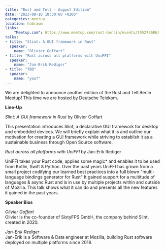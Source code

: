 ```yaml
---
title: "Rust and Tell - August Edition"
date: "2023-08-10 18:30:00 +0200"
categories: meetup
location: hubraum
links:
    "Meetup.com": https://www.meetup.com/rust-berlin/events/295275686/
talks:
- title: "Slint: A GUI framework in Rust"
  speaker:
    name: "Olivier Goffart"
- title: "Rust across all platforms with UniFFI"
  speaker:
    name: "Jan-Erik Rediger"
- title: "TBD"
  speaker:
    name: "you?"
---
```


We are delighted to announce another edition of the Rust and Tell Berlin Meetup!
This time we are hosted by Deutsche Telekom.

**Line-Up**

_Slint: A GUI framework in Rust_ by Olivier Goffart

This presentation introduces Slint, a declarative GUI framework for desktop and embedded devices. We will briefly explain what it is and outline our motivation for creating a GUI framework while striving to establish it as a sustainable business through Open Source software.

_Rust across all platforms with UniFFI_ by Jan-Erik Rediger

UniFFI takes your Rust code, applies some magic* and enables it to be used from Kotlin, Swift & Python.
Over the past years UniFFI has grown from a small project codifying our learned best practices into a full blown "multi-language bindings generator for Rust"
It gained support for a multitude of languages & async Rust and is in use by multiple projects within and outside of Mozilla.
This talk shows what it can do and presents all the new features it gained in the past years.

**Speaker Bios**

_Olivier Goffart_  
Olivier is the co-founder of SixtyFPS GmbH, the company behind Slint, created in 2020.

_Jan-Erik Rediger_  
Jan-Erik is a Software & Data engineer at Mozilla, building Rust software deployed on multiple platforms since 2018.
